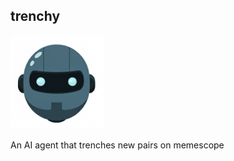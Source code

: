 ## trenchy

<img src="/website/dist/robot.png"  width="150">

An AI agent that trenches new pairs on memescope
